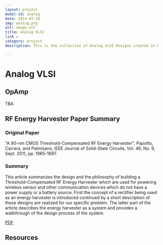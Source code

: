 ```yaml
---
layout: project
modal-id: analog
date: 2014-07-18
img: analog.png
alt: image-alt
title: Analog VLSI
link :
category: project
description: This is the collection of Analog VLSI Designs created in EC580

---
```

# Analog VLSI

## OpAmp

TBA

## RF Energy Harvester Paper Summary

### Original Paper

"A 90-nm CMOS Threshold-Compensated RF Energy Harvester", Papotto, Carrara, and Palmisano, IEEE
Journal of Solid-State Circuits, Vol. 46, No. 9, Sept. 2011, pp. 1985-1997.

### Summary

This article summarizes the design and the philosophy of building a Threshold-Compensated RF Energy Harvester which are used for powering wireless sensor and other communication devices which do not have a power supply or a battery source. First the concept of a rectifier being used as an energy harvester is introduced continued by a short description of these designs are realized for our specific problem. The latter part of the article describes the energy harvester as a system and provides a walkthrough of the design process of the system.

[PDF](/resources/EC580_Paper_Summary.pdf)

## Resources
